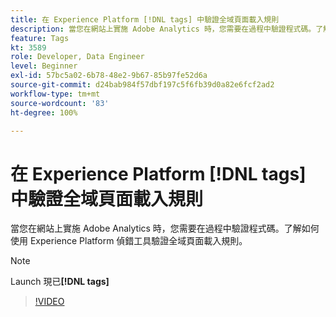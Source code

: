 ```yaml
---
title: 在 Experience Platform [!DNL tags] 中驗證全域頁面載入規則
description: 當您在網站上實施 Adobe Analytics 時，您需要在過程中驗證程式碼。了解如何使用 Experience Platform 偵錯工具驗證全域頁面載入規則。
feature: Tags
kt: 3589
role: Developer, Data Engineer
level: Beginner
exl-id: 57bc5a02-6b78-48e2-9b67-85b97fe52d6a
source-git-commit: d24bab984f57dbf197c5f6fb39d0a82e6fcf2ad2
workflow-type: tm+mt
source-wordcount: '83'
ht-degree: 100%

---
```


# 在 Experience Platform [!DNL tags] 中驗證全域頁面載入規則

當您在網站上實施 Adobe Analytics 時，您需要在過程中驗證程式碼。了解如何使用 Experience Platform 偵錯工具驗證全域頁面載入規則。

>[!NOTE]
>
> Launch 現已&#x200B;**[!DNL tags]**

>[!VIDEO](https://video.tv.adobe.com/v/28776/?quality=12&learn=on)
